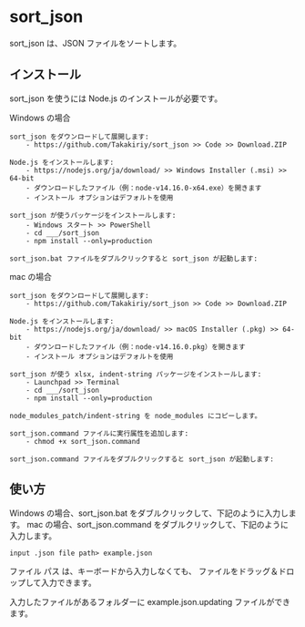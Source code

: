 # sort_json

sort_json は、JSON ファイルをソートします。 


## インストール

sort_json を使うには Node.js のインストールが必要です。

Windows の場合

    sort_json をダウンロードして展開します:
        - https://github.com/Takakiriy/sort_json >> Code >> Download.ZIP

    Node.js をインストールします:
        - https://nodejs.org/ja/download/ >> Windows Installer (.msi) >> 64-bit
        - ダウンロードしたファイル（例：node-v14.16.0-x64.exe）を開きます
        - インストール オプションはデフォルトを使用

    sort_json が使うパッケージをインストールします:
        - Windows スタート >> PowerShell
        - cd ___/sort_json
        - npm install --only=production

    sort_json.bat ファイルをダブルクリックすると sort_json が起動します:

mac の場合

    sort_json をダウンロードして展開します:
        - https://github.com/Takakiriy/sort_json >> Code >> Download.ZIP

    Node.js をインストールします:
        - https://nodejs.org/ja/download/ >> macOS Installer (.pkg) >> 64-bit
        - ダウンロードしたファイル（例：node-v14.16.0.pkg）を開きます
        - インストール オプションはデフォルトを使用

    sort_json が使う xlsx, indent-string パッケージをインストールします:
        - Launchpad >> Terminal
        - cd ___/sort_json
        - npm install --only=production

    node_modules_patch/indent-string を node_modules にコピーします。

    sort_json.command ファイルに実行属性を追加します:
        - chmod +x sort_json.command

    sort_json.command ファイルをダブルクリックすると sort_json が起動します:


## 使い方

Windows の場合、sort_json.bat をダブルクリックして、下記のように入力します。
mac の場合、sort_json.command をダブルクリックして、下記のように入力します。

    input .json file path> example.json

ファイル パス は、キーボードから入力しなくても、
ファイルをドラッグ＆ドロップして入力できます。

入力したファイルがあるフォルダーに example.json.updating ファイルができます。
